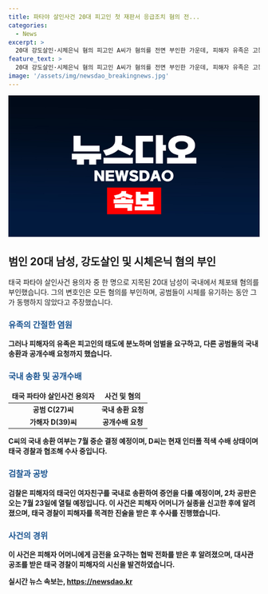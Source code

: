 ```yaml
---
title: 파타야 살인사건 20대 피고인 첫 재판서 응급조치 혐의 전...
categories:
  - News
excerpt: >
  20대 강도살인·시체은닉 혐의 피고인 A씨가 혐의를 전면 부인한 가운데, 피해자 유족은 고통과 분노를 토로했다. 태국 파타야 살인사건의 공범들의 국내 송환과 공개수배가 요청되었으며, 유족은 현장에서의 이들의 동의 및 책임 회피를 비난했다. C씨의 국내 송환 여부는 7월 중순까지 결정될 것으로 전망되며, D씨는 인터폴 적색 수배 상태로 수색 중이다. 또한, 이 사건으로 30대 한국인의 사체를 유기한 용의자가 캄보디아에서 붙잡혀있는 가운데, 검찰은 휴대폰 정보 등을 통해 추가 수사를 계획 중이다.
feature_text: >
  20대 강도살인·시체은닉 혐의 피고인 A씨가 혐의를 전면 부인한 가운데, 피해자 유족은 고통과 분노를 토로했다. 태국 파타야 살인사건의 공범들의 국내 송환과 공개수배가 요청되었으며, 유족은 현장에서의 이들의 동의 및 책임 회피를 비난했다. C씨의 국내 송환 여부는 7월 중순까지 결정될 것으로 전망되며, D씨는 인터폴 적색 수배 상태로 수색 중이다. 또한, 이 사건으로 30대 한국인의 사체를 유기한 용의자가 캄보디아에서 붙잡혀있는 가운데, 검찰은 휴대폰 정보 등을 통해 추가 수사를 계획 중이다.
image: '/assets/img/newsdao_breakingnews.jpg'
---
```


<p><img src="/assets/img/newsdao_breakingnews.jpg" alt="koreaapp 속보" /></p>

<h2 data-ke-size="size26">범인 20대 남성, 강도살인 및 시체은닉 혐의 부인</h2>

<p data-ke-size="size16">태국 파타야 살인사건 용의자 중 한 명으로 지목된 20대 남성이 국내에서 체포돼 혐의를 부인했습니다. 그의 변호인은 모든 혐의를 부인하며, 공범들이 시체를 유기하는 동안 그가 동행하지 않았다고 주장했습니다.</p>

<h3><b><span style="color: #1a5490;">유족의 간절한 염원</span><b></h3>

<p data-ke-size="size16">그러나 피해자의 유족은 피고인의 태도에 분노하며 엄벌을 요구하고, 다른 공범들의 국내 송환과 공개수배 요청까지 했습니다.</p>

<h3><b><span style="color: #1a5490;">국내 송환 및 공개수배</span><b></h3>

<table>
<thead>
<tr>
<td style="text-align: center; height: 17px;"><b>태국 파타야 살인사건 용의자</b></td>
<td style="text-align: center; height: 17px;"><b>사건 및 혐의</b></td>
</tr>
</thead>
<tbody>
<tr>
<td style="text-align: center; height: 17px;"><b>공범 C(27)씨</b></td>
<td style="text-align: center; height: 17px;"><b>국내 송환 요청</b></td>
</tr>
<tr>
<td style="text-align: center; height: 17px;"><b>가해자 D(39)씨</b></td>
<td style="text-align: center; height: 17px;"><b>공개수배 요청</b></td>
</tr>
</tbody>
</table>

<p data-ke-size="size16">C씨의 국내 송환 여부는 7월 중순 결정 예정이며, D씨는 현재 인터폴 적색 수배 상태이며 태국 경찰과 협조해 수사 중입니다.</p>

<h3><b><span style="color: #1a5490;">검찰과 공방</span><b></h3>

<p data-ke-size="size16">검찰은 피해자의 태국인 여자친구를 국내로 송환하여 증언을 다룰 예정이며, 2차 공판은 오는 7월 23일에 열릴 예정입니다. 이 사건은 피해자 어머니가 실종을 신고한 후에 알려졌으며, 태국 경찰이 피해자를 목격한 진술을 받은 후 수사를 진행했습니다.</p>

<h3><b><span style="color: #1a5490;">사건의 경위</span><b></h3>

<p data-ke-size="size16">이 사건은 피해자 어머니에게 금전을 요구하는 협박 전화를 받은 후 알려졌으며, 대사관 공조를 받은 태국 경찰이 피해자의 시신을 발견하였습니다.</p>
실시간 뉴스 속보는, <a href="https://newsdao.kr" rel="dofollow">https://newsdao.kr</a>


